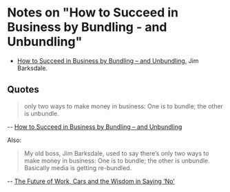 # Notes on "How to Succeed in Business by Bundling - and Unbundling"

* [How to Succeed in Business by Bundling – and Unbundling](https://hbr.org/2014/06/how-to-succeed-in-business-by-bundling-and-unbundling), Jim Barksdale.

## Quotes

> only two ways to make money in business: One is to bundle; the other is unbundle.

-- [How to Succeed in Business by Bundling – and Unbundling](https://hbr.org/2014/06/how-to-succeed-in-business-by-bundling-and-unbundling)

Also:

> My old boss, Jim Barksdale, used to say there’s only two ways to make money in business: One is to bundle; the other is unbundle. Basically media is getting re-bundled.

-- [The Future of Work, Cars and the Wisdom in Saying ‘No’](https://a16z.com/2013/12/18/the-future-of-work-cars-and-the-wisdom-in-saying-no/)